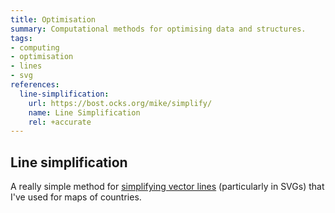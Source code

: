 ```yaml
---
title: Optimisation
summary: Computational methods for optimising data and structures.
tags:
- computing
- optimisation
- lines
- svg
references:
  line-simplification:
    url: https://bost.ocks.org/mike/simplify/
    name: Line Simplification
    rel: +accurate
---
```


## Line simplification

A really simple method for [simplifying vector lines](https://bost.ocks.org/mike/simplify/) (particularly in SVGs) that I've used for maps of countries.
